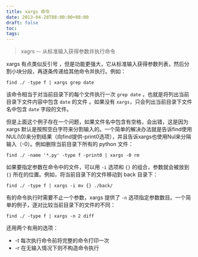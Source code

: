 ```yaml
---
title: xargs 命令
date: 2013-04-28T08:00:00+08:00
draft: false
toc:
tags:
---
```



> xagrs -- 从标准输入获得参数并执行命令

xargs 有点类似反引号 ，但是功能更强大，它从标准输入获得参数列表，然后分割小块分段，再逐条传递给其他命令并执行。例如：

	find ./ -type f | xargs grep date

该命令相当于对当前目录下的每个文件执行一次 `grep date` ，也就是将列出当前目录下文件内容中包含 `date` 的文件 。如果没有 `xargs`，只会列出当前目录下文件名中包含 `date` 字段的文件。 

但是上面这个例子存在一个问题，如果文件名中包含有空格，会出错，这是因为 xargs 默认是按照空白字符来分割输入的。一个简单的解决办法就是告诉find使用NUL(\0)来分割结果（向find提供-print0选项），并且告诉xargs也使用Nul来分隔输入（-0）。例如删除当前目录下所有的 python 文件：

	find ./ -name '*.py' -type f -print0 | xargs -0 rm

如果要指定参数在命令中的文件，可以用 `-i` 选项和 `{}` 的组合，参数就会被放到 `{}` 所在的位置。例如，将当前目录下的文件移动到 back 目录下：

	find ./ -type f | xargs -i mv {} ./back/

有的命令执行时需要不止一个参数，xargs 提供了 `-n` 选项指定参数数目。一个简单的例子，逐对比较当前目录下的文件的不同：

	find ./ -type f | xargs -n 2 diff

还用两个有用的选项：

* -t 每次执行命令前将完整的命令打印一次
* -r 在无输入情况下则不构造命令执行
